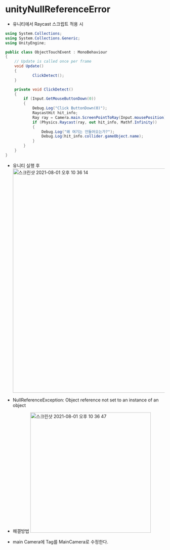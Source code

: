 # unityNullReferenceError

- 유니티에서 Raycast 스크립트 적용 시
```C#
using System.Collections;
using System.Collections.Generic;
using UnityEngine;

public class ObjectTouchEvent : MonoBehaviour
{
    // Update is called once per frame
    void Update()
    {
            ClickDetect();
    }

    private void ClickDetect()
    {
        if (Input.GetMouseButtonDown(0))
        {
            Debug.Log("Click ButtonDown(0)");
            RaycastHit hit_info;
            Ray ray = Camera.main.ScreenPointToRay(Input.mousePosition);
            if (Physics.Raycast(ray, out hit_info, Mathf.Infinity))
            {
                Debug.Log("왜 여기는 안들어오는가?");
                Debug.Log(hit_info.collider.gameObject.name);
            }
        }
    }
}

```
- 유니티 실행 후 
<img width="710" alt="스크린샷 2021-08-01 오후 10 36 14" src="https://user-images.githubusercontent.com/65120581/127772869-5a5f0fbd-5cb9-4e0d-aca5-b550c13d124e.png"> <br>
- NullReferenceException: Object reference not set to an instance of an object

- 해결방법 
<img width="381" alt="스크린샷 2021-08-01 오후 10 36 47" src="https://user-images.githubusercontent.com/65120581/127772886-297bc056-2446-4102-8e12-041e603d2d11.png"><br>
- main Camera에 Tag를 MainCamera로 수정한다.

